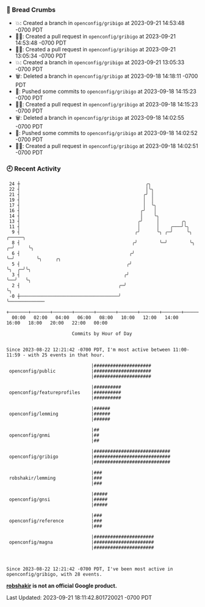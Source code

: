 ### 🍞 Bread Crumbs

 * 💥: Created a branch in `openconfig/gribigo` at 2023-09-21 14:53:48 -0700 PDT
 * ✍🏼: Created a pull request in `openconfig/gribigo` at 2023-09-21 14:53:48 -0700 PDT
 * ✍🏼: Created a pull request in `openconfig/gribigo` at 2023-09-21 13:05:34 -0700 PDT
 * 💥: Created a branch in `openconfig/gribigo` at 2023-09-21 13:05:33 -0700 PDT
 * 🗑: Deleted a branch in `openconfig/gribigo` at 2023-09-18 14:18:11 -0700 PDT
 * 🚢: Pushed some commits to `openconfig/gribigo` at 2023-09-18 14:15:23 -0700 PDT
 * ✍🏼: Created a pull request in `openconfig/gribigo` at 2023-09-18 14:15:23 -0700 PDT
 * 🗑: Deleted a branch in `openconfig/gribigo` at 2023-09-18 14:02:55 -0700 PDT
 * 🚢: Pushed some commits to `openconfig/gribigo` at 2023-09-18 14:02:52 -0700 PDT
 * ✍🏼: Created a pull request in `openconfig/gribigo` at 2023-09-18 14:02:51 -0700 PDT

### 🕘 Recent Activity
```
 24 ┼                                              ╭╮
 22 ┤                                              │╰╮
 21 ┤                                             ╭╯ │
 19 ┤                                             │  │
 17 ┤                                             │  ╰╮
 16 ┤                                            ╭╯   │
 14 ┤                                            │    ╰╮
 13 ┤                                           ╭╯     │        ╭╮
 11 ┤                                           │      │    ╭───╯╰╮
  9 ┤                                          ╭╯      ╰╮ ╭─╯     ╰╮    ╭─────╮
  8 ┤                                         ╭╯        ╰─╯        ╰╮ ╭─╯     ╰╮
  6 ┤                                        ╭╯                     ╰─╯        ╰╮     ╭╮
  5 ┤                                       ╭╯                                  ╰╮  ╭─╯╰╮
  3 ┤                                      ╭╯                                    ╰──╯   ╰╮
  2 ┤                                    ╭─╯                                             ╰╮
 -0 ┼────────────────────────────────────╯                                                ╰─────────────
    +───────+───────+───────+───────+───────+───────+───────+───────+───────+───────+───────+───────+────
  00:00   02:00   04:00   06:00   08:00   10:00   12:00   14:00   16:00   18:00   20:00   22:00   00:00   

						Commits by Hour of Day


Since 2023-08-22 12:21:42 -0700 PDT, I'm most active between 11:00-11:59 - with 25 events in that hour.

```



```
                               |#####################
 openconfig/public             |#####################
                               |#####################

                               |##########
 openconfig/featureprofiles    |##########
                               |##########

                               |######
 openconfig/lemming            |######
                               |######

                               |##
 openconfig/gnmi               |##
                               |##

                               |############################
 openconfig/gribigo            |############################
                               |############################

                               |###
 robshakir/lemming             |###
                               |###

                               |#####
 openconfig/gnsi               |#####
                               |#####

                               |###
 openconfig/reference          |###
                               |###

                               |######################
 openconfig/magna              |######################
                               |######################



Since 2023-08-22 12:21:42 -0700 PDT, I've been most active in openconfig/gribigo, with 28 events.

```
**[robshakir](mailto:robjs@google.com) is not an official Google product.**  


Last Updated: 2023-09-21 18:11:42.801720021 -0700 PDT
